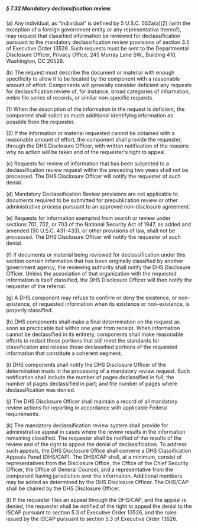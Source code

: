 ##### § 7.32 Mandatory declassification review. #####

(a) Any individual, as “individual” is defined by 5 U.S.C. 552a(a)(2) (with the exception of a foreign government entity or any representative thereof), may request that classified information be reviewed for declassification pursuant to the mandatory declassification review provisions of section 3.5 of Executive Order 13526. Such requests must be sent to the Departmental Disclosure Officer, Privacy Office, 245 Murray Lane SW., Building 410, Washington, DC 20528.

(b) The request must describe the document or material with enough specificity to allow it to be located by the component with a reasonable amount of effort. Components will generally consider deficient any requests for declassification review of, for instance, broad categories of information, entire file series of records, or similar non-specific requests.

(1) When the description of the information in the request is deficient, the component shall solicit as much additional identifying information as possible from the requester.

(2) If the information or material requested cannot be obtained with a reasonable amount of effort, the component shall provide the requester, through the DHS Disclosure Officer, with written notification of the reasons why no action will be taken and of the requester's right to appeal.

(c) Requests for review of information that has been subjected to a declassification review request within the preceding two years shall not be processed. The DHS Disclosure Officer will notify the requester of such denial.

(d) Mandatory Declassification Review provisions are not applicable to documents required to be submitted for prepublication review or other administrative process pursuant to an approved non-disclosure agreement.

(e) Requests for information exempted from search or review under sections 701, 702, or 703 of the National Security Act of 1947, as added and amended (50 U.S.C. 431-433), or other provisions of law, shall not be processed. The DHS Disclosure Officer will notify the requester of such denial.

(f) If documents or material being reviewed for declassification under this section contain information that has been originally classified by another government agency, the reviewing authority shall notify the DHS Disclosure Officer. Unless the association of that organization with the requested information is itself classified, the DHS Disclosure Officer will then notify the requester of the referral.

(g) A DHS component may refuse to confirm or deny the existence, or non-existence, of requested information when its existence or non-existence, is properly classified.

(h) DHS components shall make a final determination on the request as soon as practicable but within one year from receipt. When information cannot be declassified in its entirety, components shall make reasonable efforts to redact those portions that still meet the standards for classification and release those declassified portions of the requested information that constitute a coherent segment.

(i) DHS components shall notify the DHS Disclosure Officer of the determination made in the processing of a mandatory review request. Such notification shall include the number of pages declassified in full; the number of pages declassified in part; and the number of pages where declassification was denied.

(j) The DHS Disclosure Officer shall maintain a record of all mandatory review actions for reporting in accordance with applicable Federal requirements.

(k) The mandatory declassification review system shall provide for administrative appeal in cases where the review results in the information remaining classified. The requester shall be notified of the results of the review and of the right to appeal the denial of declassification. To address such appeals, the DHS Disclosure Office shall convene a DHS Classification Appeals Panel (DHS/CAP). The DHS/CAP shall, at a minimum, consist of representatives from the Disclosure Office, the Office of the Chief Security Officer, the Office of General Counsel, and a representative from the component having jurisdiction over the information. Additional members may be added as determined by the DHS Disclosure Officer. The DHS/CAP shall be chaired by the DHS Disclosure Officer.

(l) If the requester files an appeal through the DHS/CAP, and the appeal is denied, the requester shall be notified of the right to appeal the denial to the ISCAP pursuant to section 5.3 of Executive Order 13526, and the rules issued by the ISCAP pursuant to section 5.3 of Executive Order 13526.